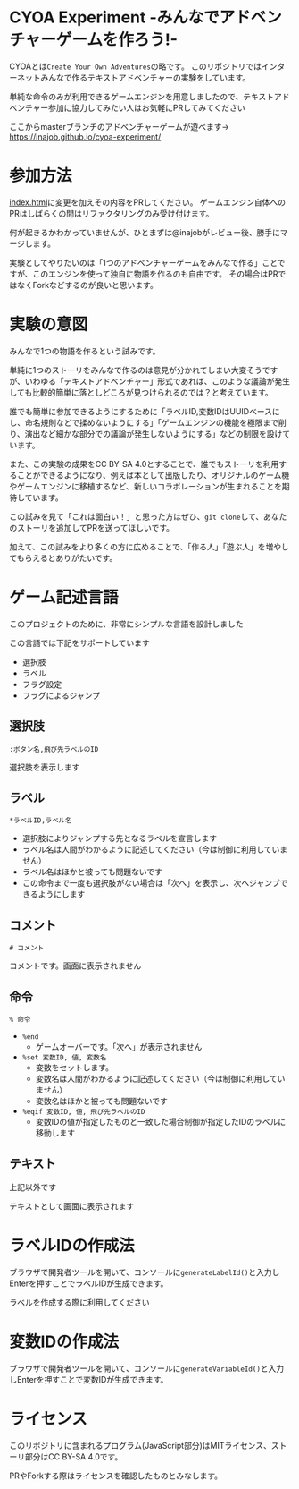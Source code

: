 # CYOA Experiment -みんなでアドベンチャーゲームを作ろう!-

CYOAとは`Create Your Own Adventures`の略です。
このリポジトリではインターネットみんなで作るテキストアドベンチャーの実験をしています。

単純な命令のみが利用できるゲームエンジンを用意しましたので、テキストアドベンチャー参加に協力してみたい人はお気軽にPRしてみてください

ここからmasterブランチのアドベンチャーゲームが遊べます→  https://inajob.github.io/cyoa-experiment/

# 参加方法

[index.html](index.html)に変更を加えその内容をPRしてください。
ゲームエンジン自体へのPRはしばらくの間はリファクタリングのみ受け付けます。

何が起きるかわかっていませんが、ひとまずは@inajobがレビュー後、勝手にマージします。

実験としてやりたいのは「1つのアドベンチャーゲームをみんなで作る」ことですが、このエンジンを使って独自に物語を作るのも自由です。
その場合はPRではなくForkなどするのが良いと思います。

# 実験の意図

みんなで1つの物語を作るという試みです。

単純に1つのストーリをみんなで作るのは意見が分かれてしまい大変そうですが、いわゆる「テキストアドベンチャー」形式であれば、このような議論が発生しても比較的簡単に落としどころが見つけられるのでは？と考えています。

誰でも簡単に参加できるようにするために「ラベルID,変数IDはUUIDベースにし、命名規則などで揉めないようにする」「ゲームエンジンの機能を極限まで削り、演出など細かな部分での議論が発生しないようにする」などの制限を設けています。

また、この実験の成果をCC BY-SA 4.0とすることで、誰でもストーリを利用することができるようになり、例えば本として出版したり、オリジナルのゲーム機やゲームエンジンに移植するなど、新しいコラボレーションが生まれることを期待しています。

この試みを見て「これは面白い！」と思った方はぜひ、`git clone`して、あなたのストーリを追加してPRを送ってほしいです。

加えて、この試みをより多くの方に広めることで、「作る人」「遊ぶ人」を増やしてもらえるとありがたいです。

# ゲーム記述言語

このプロジェクトのために、非常にシンプルな言語を設計しました

この言語では下記をサポートしています

- 選択肢
- ラベル
- フラグ設定
- フラグによるジャンプ


## 選択肢

`:ボタン名,飛び先ラベルのID`

選択肢を表示します

## ラベル

`*ラベルID,ラベル名`

- 選択肢によりジャンプする先となるラベルを宣言します
- ラベル名は人間がわかるように記述してください（今は制御に利用していません）
- ラベル名はほかと被っても問題ないです
- この命令まで一度も選択肢がない場合は「次へ」を表示し、次へジャンプできるようにします

## コメント

`# コメント`

コメントです。画面に表示されません

## 命令

`% 命令`

- `%end`
  - ゲームオーバーです。「次へ」が表示されません
- `%set 変数ID, 値, 変数名`
  - 変数をセットします。
  - 変数名は人間がわかるように記述してください（今は制御に利用していません）
  - 変数名はほかと被っても問題ないです
- `%eqif 変数ID, 値, 飛び先ラベルのID`
  - 変数IDの値が指定したものと一致した場合制御が指定したIDのラベルに移動します

## テキスト

上記以外です

テキストとして画面に表示されます

# ラベルIDの作成法

ブラウザで開発者ツールを開いて、コンソールに`generateLabelId()`と入力しEnterを押すことでラベルIDが生成できます。

ラベルを作成する際に利用してください

# 変数IDの作成法

ブラウザで開発者ツールを開いて、コンソールに`generateVariableId()`と入力しEnterを押すことで変数IDが生成できます。

# ライセンス

このリポジトリに含まれるプログラム(JavaScript部分)はMITライセンス、ストーリ部分はCC BY-SA 4.0です。

PRやForkする際はライセンスを確認したものとみなします。

